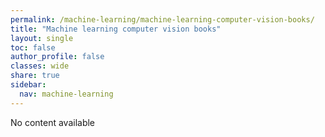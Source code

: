 ```yaml
---
permalink: /machine-learning/machine-learning-computer-vision-books/
title: "Machine learning computer vision books"
layout: single
toc: false
author_profile: false
classes: wide
share: true
sidebar:
  nav: machine-learning
---
```


No content available